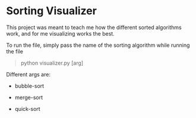 # Sorting Visualizer

This project was meant to teach me how the different sorted algorithms work, and for me visualizing works the best. 

  

To run the file, simply pass the name of the sorting algorithm while running the file

>python visualizer.py [arg]

  

Different args are:

* bubble-sort

* merge-sort

* quick-sort